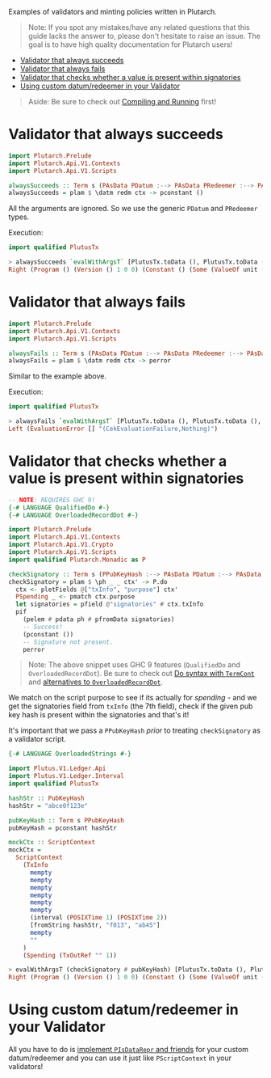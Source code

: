 Examples of validators and minting policies written in Plutarch.

> Note: If you spot any mistakes/have any related questions that this guide lacks the answer to, please don't hesitate to raise an issue. The goal is to have high quality documentation for Plutarch users!

- [Validator that always succeeds](#validator-that-always-succeeds)
- [Validator that always fails](#validator-that-always-fails)
- [Validator that checks whether a value is present within signatories](#validator-that-checks-whether-a-value-is-present-within-signatories)
- [Using custom datum/redeemer in your Validator](#using-custom-datumredeemer-in-your-validator)

> Aside: Be sure to check out [Compiling and Running](./../GUIDE.md#compiling-and-running) first!

# Validator that always succeeds

```hs
import Plutarch.Prelude
import Plutarch.Api.V1.Contexts
import Plutarch.Api.V1.Scripts

alwaysSucceeds :: Term s (PAsData PDatum :--> PAsData PRedeemer :--> PAsData PScriptContext :--> PUnit)
alwaysSucceeds = plam $ \datm redm ctx -> pconstant ()
```

All the arguments are ignored. So we use the generic `PDatum` and `PRedeemer` types.

Execution:

```hs
import qualified PlutusTx

> alwaysSucceeds `evalWithArgsT` [PlutusTx.toData (), PlutusTx.toData (), PlutusTx.toData ()]
Right (Program () (Version () 1 0 0) (Constant () (Some (ValueOf unit ()))))
```

# Validator that always fails

```hs
import Plutarch.Prelude
import Plutarch.Api.V1.Contexts
import Plutarch.Api.V1.Scripts

alwaysFails :: Term s (PAsData PDatum :--> PAsData PRedeemer :--> PAsData PScriptContext :--> PUnit)
alwaysFails = plam $ \datm redm ctx -> perror
```

Similar to the example above.

Execution:

```hs
import qualified PlutusTx

> alwaysFails `evalWithArgsT` [PlutusTx.toData (), PlutusTx.toData (), PlutusTx.toData ()]
Left (EvaluationError [] "(CekEvaluationFailure,Nothing)")
```

# Validator that checks whether a value is present within signatories

```hs
-- NOTE: REQUIRES GHC 9!
{-# LANGUAGE QualifiedDo #-}
{-# LANGUAGE OverloadedRecordDot #-}

import Plutarch.Prelude
import Plutarch.Api.V1.Contexts
import Plutarch.Api.V1.Crypto
import Plutarch.Api.V1.Scripts
import qualified Plutarch.Monadic as P

checkSignatory :: Term s (PPubKeyHash :--> PAsData PDatum :--> PAsData PRedeemer :--> PAsData PScriptContext :--> PUnit)
checkSignatory = plam $ \ph _ _ ctx' -> P.do
  ctx <- pletFields @["txInfo", "purpose"] ctx'
  PSpending _ <- pmatch ctx.purpose
  let signatories = pfield @"signatories" # ctx.txInfo
  pif
    (pelem # pdata ph # pfromData signatories)
    -- Success!
    (pconstant ())
    -- Signature not present.
    perror
```

> Note: The above snippet uses GHC 9 features (`QualifiedDo` and `OverloadedRecordDot`). Be sure to check out [Do syntax with `TermCont`](./../Usage/Do%20syntax%20with%20TermCont.md) and [alternatives to `OverloadedRecordDot`](./../Typeclasses/PIsDataRepr%20and%20PDataFields.md#alternatives-to-overloadedrecorddot).

We match on the script purpose to see if its actually for _spending_ - and we get the signatories field from `txInfo` (the 7th field), check if the given pub key hash is present within the signatories and that's it!

It's important that we pass a `PPubKeyHash` _prior_ to treating `checkSignatory` as a validator script.

```hs
{-# LANGUAGE OverloadedStrings #-}

import Plutus.V1.Ledger.Api
import Plutus.V1.Ledger.Interval
import qualified PlutusTx

hashStr :: PubKeyHash
hashStr = "abce0f123e"

pubKeyHash :: Term s PPubKeyHash
pubKeyHash = pconstant hashStr

mockCtx :: ScriptContext
mockCtx =
  ScriptContext
    (TxInfo
      mempty
      mempty
      mempty
      mempty
      mempty
      mempty
      (interval (POSIXTime 1) (POSIXTime 2))
      [fromString hashStr, "f013", "ab45"]
      mempty
      ""
    )
    (Spending (TxOutRef "" 1))

> evalWithArgsT (checkSignatory # pubKeyHash) [PlutusTx.toData (), PlutusTx.toData (), PlutusTx.toData mockCtx]
Right (Program () (Version () 1 0 0) (Constant () (Some (ValueOf unit ()))))
```

# Using custom datum/redeemer in your Validator

All you have to do is [implement `PIsDataRepr` and friends](./../Typeclasses/PIsDataRepr%20and%20PDataFields.md#implementing-pisdatarepr-and-friends) for your custom datum/redeemer and you can use it just like `PScriptContext` in your validators!
